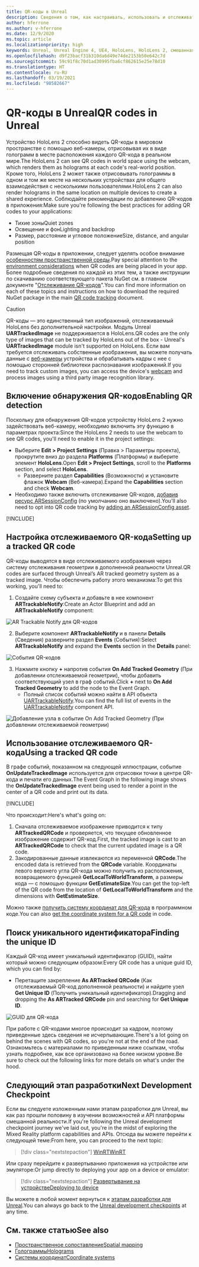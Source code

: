 ```yaml
---
title: QR-коды в Unreal
description: Сведения о том, как настраивать, использовать и отслеживать QR-коды в приложениях смешанной реальности Unreal.
author: hferrone
ms.author: v-hferrone
ms.date: 12/9/2020
ms.topic: article
ms.localizationpriority: high
keywords: Unreal, Unreal Engine 4, UE4, HoloLens, HoloLens 2, смешанная реальность, разработка, функции, документация, руководства, голограммы, QR-коды, гарнитура смешанной реальности, гарнитура Windows Mixed Reality, гарнитура виртуальной реальности
ms.openlocfilehash: d9f23bacf31b310da6d49e74de2153b50e642c7d
ms.sourcegitcommit: 59c91f8c70d1ad30995fba6cf862615e25e78d10
ms.translationtype: HT
ms.contentlocale: ru-RU
ms.lasthandoff: 03/19/2021
ms.locfileid: "98582667"
---
```

# <a name="qr-codes-in-unreal"></a><span data-ttu-id="3ac41-104">QR-коды в Unreal</span><span class="sxs-lookup"><span data-stu-id="3ac41-104">QR codes in Unreal</span></span>

<span data-ttu-id="3ac41-105">Устройство HoloLens 2 способно видеть QR-коды в мировом пространстве с помощью веб-камеры, отрисовывая их в виде голограмм в месте расположения каждого QR-кода в реальном мире.</span><span class="sxs-lookup"><span data-stu-id="3ac41-105">The HoloLens 2 can see QR codes in world space using the webcam, which renders them as holograms at each code's real-world position.</span></span> <span data-ttu-id="3ac41-106">Кроме того, HoloLens 2 может также отрисовывать голограммы в одном и том же месте на нескольких устройствах для общего взаимодействия с несколькими пользователями.</span><span class="sxs-lookup"><span data-stu-id="3ac41-106">HoloLens 2 can also render holograms in the same location on multiple devices to create a shared experience.</span></span> <span data-ttu-id="3ac41-107">Соблюдайте рекомендации по добавлению QR-кодов в приложения:</span><span class="sxs-lookup"><span data-stu-id="3ac41-107">Make sure you're following the best practices for adding QR codes to your applications:</span></span>

- <span data-ttu-id="3ac41-108">Тихие зоны</span><span class="sxs-lookup"><span data-stu-id="3ac41-108">Quiet zones</span></span>
- <span data-ttu-id="3ac41-109">Освещение и фон</span><span class="sxs-lookup"><span data-stu-id="3ac41-109">Lighting and backdrop</span></span>
- <span data-ttu-id="3ac41-110">Размер, расстояние и угловое положение</span><span class="sxs-lookup"><span data-stu-id="3ac41-110">Size, distance, and angular position</span></span>

<span data-ttu-id="3ac41-111">Размещая QR-коды в приложении, следует уделять особое внимание [особенностям пространственной среды](/hololens/hololens-environment-considerations).</span><span class="sxs-lookup"><span data-stu-id="3ac41-111">Pay special attention to the [environment considerations](/hololens/hololens-environment-considerations) when QR codes are being placed in your app.</span></span> <span data-ttu-id="3ac41-112">Более подробные сведения по каждой из этих тем, а также инструкции по скачиванию соответствующего пакета NuGet см. в главном документе "[Отслеживание QR-кодов](../platform-capabilities-and-apis/qr-code-tracking.md)".</span><span class="sxs-lookup"><span data-stu-id="3ac41-112">You can find more information on each of these topics and instructions on how to download the required NuGet package in the main [QR code tracking](../platform-capabilities-and-apis/qr-code-tracking.md) document.</span></span>

> [!CAUTION]
> <span data-ttu-id="3ac41-113">QR-коды — это единственный тип изображений, отслеживаемый HoloLens без дополнительной настройки. Модуль Unreal **UARTrackedImage** не поддерживается в HoloLens.</span><span class="sxs-lookup"><span data-stu-id="3ac41-113">QR codes are the only type of images that can be tracked by HoloLens out of the box - Unreal's **UARTrackedImage** module isn't supported on HoloLens.</span></span> <span data-ttu-id="3ac41-114">Если вам требуется отслеживать собственные изображения, вы можете получать данные с [веб-камеры](unreal-hololens-camera.md) устройства и обрабатывать кадры с нее с помощью сторонней библиотеки распознавания изображений.</span><span class="sxs-lookup"><span data-stu-id="3ac41-114">If you need to track custom images, you can access the device's [webcam](unreal-hololens-camera.md) and process images using a third party image recognition library.</span></span> 

## <a name="enabling-qr-detection"></a><span data-ttu-id="3ac41-115">Включение обнаружения QR-кодов</span><span class="sxs-lookup"><span data-stu-id="3ac41-115">Enabling QR detection</span></span>

<span data-ttu-id="3ac41-116">Поскольку для обнаружения QR-кодов устройству HoloLens 2 нужно задействовать веб-камеру, необходимо включить эту функцию в параметрах проекта:</span><span class="sxs-lookup"><span data-stu-id="3ac41-116">Since the HoloLens 2 needs to use the webcam to see QR codes, you'll need to enable it in the project settings:</span></span>
- <span data-ttu-id="3ac41-117">Выберите **Edit > Project Settings** (Правка > Параметры проекта), прокрутите вниз до раздела **Platforms** (Платформы) и выберите элемент **HoloLens**.</span><span class="sxs-lookup"><span data-stu-id="3ac41-117">Open **Edit > Project Settings**, scroll to the **Platforms** section, and select **HoloLens**.</span></span>
    + <span data-ttu-id="3ac41-118">Разверните раздел **Capabilities** (Возможности) и установите флажок **Webcam** (Веб-камера).</span><span class="sxs-lookup"><span data-stu-id="3ac41-118">Expand the **Capabilities** section and check **Webcam**.</span></span>  
- <span data-ttu-id="3ac41-119">Необходимо также включить отслеживание QR-кодов, [добавив ресурс ARSessionConfig](/windows/mixed-reality/unreal-uxt-ch3#adding-the-session-asset) (по умолчанию оно выключено).</span><span class="sxs-lookup"><span data-stu-id="3ac41-119">You'll also need to opt into QR code tracking by [adding an ARSessionConfig asset](/windows/mixed-reality/unreal-uxt-ch3#adding-the-session-asset).</span></span>

[!INCLUDE[](includes/tabs-qr-codes-1.md)]

## <a name="setting-up-a-tracked-qr-code"></a><span data-ttu-id="3ac41-120">Настройка отслеживаемого QR-кода</span><span class="sxs-lookup"><span data-stu-id="3ac41-120">Setting up a tracked QR code</span></span>

<span data-ttu-id="3ac41-121">QR-коды выводятся в виде отслеживаемого изображения через систему отслеживания геометрии в дополненной реальности Unreal.</span><span class="sxs-lookup"><span data-stu-id="3ac41-121">QR codes are surfaced through Unreal’s AR tracked geometry system as a tracked image.</span></span> <span data-ttu-id="3ac41-122">Чтобы обеспечить работу этого механизма:</span><span class="sxs-lookup"><span data-stu-id="3ac41-122">To get this working, you'll need to:</span></span>
1. <span data-ttu-id="3ac41-123">Создайте схему субъекта и добавьте в нее компонент **ARTrackableNotify**:</span><span class="sxs-lookup"><span data-stu-id="3ac41-123">Create an Actor Blueprint and add an **ARTrackableNotify** component:</span></span>

![AR Trackable Notify для QR-кодов](images/unreal-spatialmapping-artrackablenotify.PNG)

2. <span data-ttu-id="3ac41-125">Выберите компонент **ARTrackableNotify** и в панели **Details** (Сведения) разверните раздел **Events** (События):</span><span class="sxs-lookup"><span data-stu-id="3ac41-125">Select **ARTrackableNotify** and expand the **Events** section in the **Details** panel:</span></span>

![События QR-кодов](images/unreal-spatialmapping-events.PNG)

3. <span data-ttu-id="3ac41-127">Нажмите кнопку **+** напротив события **On Add Tracked Geometry** (При добавлении отслеживаемой геометрии), чтобы добавить соответствующий узел в граф событий.</span><span class="sxs-lookup"><span data-stu-id="3ac41-127">Click **+** next to **On Add Tracked Geometry** to add the node to the Event Graph.</span></span>
    - <span data-ttu-id="3ac41-128">Полный список событий можно найти в API объекта [UARTrackableNotify](https://docs.unrealengine.com/API/Runtime/AugmentedReality/UARTrackableNotifyComponent/index.html).</span><span class="sxs-lookup"><span data-stu-id="3ac41-128">You can find the full list of events in the [UARTrackableNotify](https://docs.unrealengine.com/API/Runtime/AugmentedReality/UARTrackableNotifyComponent/index.html) component API.</span></span>

![Добавление узла в событие On Add Tracked Geometry (При добавлении отслеживаемой геометрии)](images/unreal-qr-codes-tracked-geometry.png)

## <a name="using-a-tracked-qr-code"></a><span data-ttu-id="3ac41-130">Использование отслеживаемого QR-кода</span><span class="sxs-lookup"><span data-stu-id="3ac41-130">Using a tracked QR code</span></span>

<span data-ttu-id="3ac41-131">В графе событий, показанном на следующей иллюстрации, событие **OnUpdateTrackedImage** используется для отрисовки точки в центре QR-кода и печати его данных.</span><span class="sxs-lookup"><span data-stu-id="3ac41-131">The Event Graph in the following image shows the **OnUpdateTrackedImage** event being used to render a point in the center of a QR code and print out its data.</span></span>

[!INCLUDE[](includes/tabs-qr-codes-2.md)]

<span data-ttu-id="3ac41-132">Что происходит:</span><span class="sxs-lookup"><span data-stu-id="3ac41-132">Here's what's going on:</span></span>
1. <span data-ttu-id="3ac41-133">Сначала отслеживаемое изображение приводится к типу **ARTrackedQRCode** и проверяется, что текущее обновленное изображение содержит QR-код.</span><span class="sxs-lookup"><span data-stu-id="3ac41-133">First, the tracked image is cast to an **ARTrackedQRCode** to check that the current updated image is a QR code.</span></span>  
2. <span data-ttu-id="3ac41-134">Закодированные данные извлекаются из переменной **QRCode**.</span><span class="sxs-lookup"><span data-stu-id="3ac41-134">The encoded data is retrieved from the **QRCode** variable.</span></span> <span data-ttu-id="3ac41-135">Координаты левого верхнего угла QR-кода можно получить из расположения, возвращаемого функцией **GetLocalToWorldTransform**, а размеры кода — с помощью функции **GetEstimateSize**.</span><span class="sxs-lookup"><span data-stu-id="3ac41-135">You can get the top-left of the QR code from the location of **GetLocalToWorldTransform** and the dimensions with **GetEstimateSize**.</span></span>

<span data-ttu-id="3ac41-136">Можно также [получить систему координат для QR-кода](/windows/mixed-reality/qr-code-tracking#getting-the-coordinate-system-for-a-qr-code) в программном коде.</span><span class="sxs-lookup"><span data-stu-id="3ac41-136">You can also [get the coordinate system for a QR code](/windows/mixed-reality/qr-code-tracking#getting-the-coordinate-system-for-a-qr-code) in code.</span></span>

## <a name="finding-the-unique-id"></a><span data-ttu-id="3ac41-137">Поиск уникального идентификатора</span><span class="sxs-lookup"><span data-stu-id="3ac41-137">Finding the unique ID</span></span>

<span data-ttu-id="3ac41-138">Каждый QR-код имеет уникальный идентификатор (GUID), найти который можно следующим образом:</span><span class="sxs-lookup"><span data-stu-id="3ac41-138">Every QR code has a unique guid ID, which you can find by:</span></span>
- <span data-ttu-id="3ac41-139">Перетащите закрепление **As ARTracked QRCode** (Как отслеживаемый QR-код дополненной реальности) и найдите узел **Get Unique ID** (Получить уникальный идентификатор).</span><span class="sxs-lookup"><span data-stu-id="3ac41-139">Dragging and dropping the **As ARTracked QRCode**  pin and searching for **Get Unique ID**.</span></span>

![GUID для QR-кода](images/unreal-qr-guid.PNG)

<span data-ttu-id="3ac41-141">При работе с QR-кодами многое происходит за кадром, поэтому приведенные здесь сведения не исчерпывающие.</span><span class="sxs-lookup"><span data-stu-id="3ac41-141">There's a lot going on behind the scenes with QR codes, so you're not at the end of the road.</span></span> <span data-ttu-id="3ac41-142">Ознакомьтесь с материалами по приведенным ниже ссылкам, чтобы узнать подробнее, как все организовано на более низком уровне.</span><span class="sxs-lookup"><span data-stu-id="3ac41-142">Be sure to check out the following links for more details on what's under the hood.</span></span>

## <a name="next-development-checkpoint"></a><span data-ttu-id="3ac41-143">Следующий этап разработки</span><span class="sxs-lookup"><span data-stu-id="3ac41-143">Next Development Checkpoint</span></span>

<span data-ttu-id="3ac41-144">Если вы следуете изложенным нами этапам разработки для Unreal, вы как раз прошли половину в изучении возможностей и API платформы смешанной реальности.</span><span class="sxs-lookup"><span data-stu-id="3ac41-144">If you're following the Unreal development checkpoint journey we've laid out, you're in the midst of exploring the Mixed Reality platform capabilities and APIs.</span></span> <span data-ttu-id="3ac41-145">Отсюда вы можете перейти к следующей теме:</span><span class="sxs-lookup"><span data-stu-id="3ac41-145">From here, you can proceed to the next topic:</span></span>

> [!div class="nextstepaction"]
> [<span data-ttu-id="3ac41-146">WinRT</span><span class="sxs-lookup"><span data-stu-id="3ac41-146">WinRT</span></span>](unreal-winRT.md)

<span data-ttu-id="3ac41-147">Или сразу перейдите к развертыванию приложения на устройстве или эмуляторе:</span><span class="sxs-lookup"><span data-stu-id="3ac41-147">Or jump directly to deploying your app on a device or emulator:</span></span>

> [!div class="nextstepaction"]
> [<span data-ttu-id="3ac41-148">Развертывание на устройстве</span><span class="sxs-lookup"><span data-stu-id="3ac41-148">Deploying to device</span></span>](unreal-deploying.md)

<span data-ttu-id="3ac41-149">Вы можете в любой момент вернуться к [этапам разработки для Unreal](unreal-development-overview.md#3-advanced-features).</span><span class="sxs-lookup"><span data-stu-id="3ac41-149">You can always go back to the [Unreal development checkpoints](unreal-development-overview.md#3-advanced-features) at any time.</span></span>

## <a name="see-also"></a><span data-ttu-id="3ac41-150">См. также статью</span><span class="sxs-lookup"><span data-stu-id="3ac41-150">See also</span></span>
* [<span data-ttu-id="3ac41-151">Пространственное сопоставление</span><span class="sxs-lookup"><span data-stu-id="3ac41-151">Spatial mapping</span></span>](../../design/spatial-mapping.md)
* [<span data-ttu-id="3ac41-152">Голограммы</span><span class="sxs-lookup"><span data-stu-id="3ac41-152">Holograms</span></span>](../../discover/hologram.md)
* [<span data-ttu-id="3ac41-153">Системы координат</span><span class="sxs-lookup"><span data-stu-id="3ac41-153">Coordinate systems</span></span>](../../design/coordinate-systems.md)